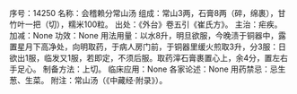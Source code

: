 序号：14250
名称：会稽赖分常山汤
组成：常山3两，石膏8两（碎，绵裹），甘竹叶一把（切），糯米100粒。
出处：《外台》卷五引《崔氏方》。
主治：疟疾。
加减：None
功效：None
用法用量：以水8升，明旦欲服，今晚渍于铜器中，露置星月下高净处，向明取药，于病人房门前，于铜器里缓火煎取3升，分3服：日欲出1服，临发又1服，若即定，不须后服。取药滓石膏裹置心上，余4分，置左右手足心。
制备方法：上切。
临床应用：None
各家论述：None
用药禁忌：忌生葱、生菜。
附注：常山汤（《中藏经·附录》）。
